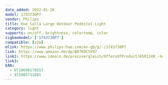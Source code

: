 ```yaml
---
date_added: 2022-01-26
model: 1743730P7
vendor: Philips
title: Hue Calla Large Outdoor Pedestal Light
category: light
supports: on/off, brightness, colortemp, color
zigbeemodel: ['1743730P7']
compatible: [z2m]
mlink: https://www.philips-hue.com/en-gb/p/-/1743730P7
link: https://www.amazon.de/dp/B07K9C5V97
link2: https://www.idealo.de/preisvergleich/OffersOfProduct/6501240_-hue-white-and-color-ambiance-calla-led-17437-30-p7-philips.html
link3: 
EAN: 
  - 8718696170557
  - 915005731801
---
```

